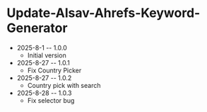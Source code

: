 # Update-Alsav-Ahrefs-Keyword-Generator

* 2025-8-1 -- 1.0.0
  * Initial version
* 2025-8-27 -- 1.0.1
  * Fix Country Picker
* 2025-8-27 -- 1.0.2
  * Country pick with search
* 2025-8-28 -- 1.0.3
  * Fix selector bug
 
